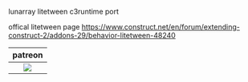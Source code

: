 
lunarray litetween c3runtime port


offical litetween page
https://www.construct.net/en/forum/extending-construct-2/addons-29/behavior-litetween-48240


<table>
<thead>
<tr>
<th>patreon</th>
</tr>
</thead>
<tbody>
<td style="text-align:center"><a href="https://www.patreon.com/oyun" target="_blank"><img src="https://i.imgur.com/T4hQeAV.png"></img></a></td>
</tr>
</tbody>
</table>